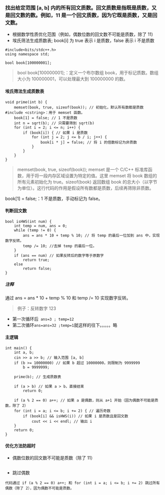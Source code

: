 ### **找出给定范围 [a, b] 内的所有回文质数。回文质数是指既是质数，又是回文数的数。例如，11 是一个回文质数，因为它既是质数，又是回文数。**

- 根据数学性质优化范围（例如，偶数位数的回文数不可能是质数，除了 11）
- 埃氏筛法生成质数表;
book[i] 为 true 表示 i 是质数，false 表示 i 不是质数

```
#include<bits/stdc++.h>
using namespace std;

bool book[100000001];
```
> bool book[100000001];：定义一个布尔数组 book，用于标记质数。数组大小为 100000001，可以处理最大到 100000000 的数。

#### 埃氏筛法生成质数表
```
void prime(int b) {
    memset(book, true, sizeof(book)); // 初始化，默认所有数都是质数#include <cstring>：用于 memset 函数。
    book[1] = false; // 1 不是质数
    int n = sqrt(b); // 只需要筛到 sqrt(b)
    for (int i = 2; i <= n; i++) {
        if (book[i]) { // 如果 i 是质数
            for (int j = 2; j <= b / i; j++) {
                book[i * j] = false; // 将 i 的倍数标记为非质数
            }
        }
    }
}
```
> memset(book, true, sizeof(book));
> memset 是一个 C/C++ 标准库函数，用于将一段内存区域设置为特定的值。这里 memset 将 book 数组的所有元素初始化为 true。sizeof(book) 返回数组 book 的总大小（以字节为单位）。这行代码的作用是假设所有数都是质数，后续再筛除非质数。


book[1] = false;：1 不是质数，手动标记为 false。


#### 判断回文数
```
bool isHWS(int num) {
    int temp = num, ans = 0;
    while (temp != 0) {
        ans = ans * 10 + temp % 10; // 将 temp 的最后一位加到 ans 中，实现数字反转。
        temp /= 10; //去掉 temp 的最后一位。
    }
    if (ans == num) // 如果反转后的数字等于原数字
        return true;
    else
        return false;
}
```

##### 注释
通过 ans = ans * 10 + temp % 10 和 temp /= 10 实现数字反转。
> 例子：反转数字 123
- 第一次循环后``` ans=3 ; temp=12```
- 第二次循环```ans=ans=32 ;temp=1```就这样的往下。。。。。略
#### 主逻辑
```
int main() {
    int a, b;
    cin >> a >> b; // 输入范围 [a, b]
    if (b >= 10000000) // 如果 b 超过 10000000，则限制为 9999999
        b = 9999999;

    prime(b); // 生成质数表

    if (a > b) // 如果 a > b，直接结束
        return 0;

    if (a % 2 == 0) a++; // 如果 a 是偶数，则从 a+1 开始（因为偶数不可能是质数，除了 2）
    for (int i = a; i <= b; i += 2) { // 遍历奇数
        if (book[i] && isHWS(i)) // 如果 i 是质数且是回文数
            cout << i << endl; // 输出 i
    }
    return 0;
}
```

#### 优化方法防超时
- 偶数位数的回文数不可能是质数（除了 11）
```
```
- 跳过偶数
```
代码通过 if (a % 2 == 0) a++; 和 for (int i = a; i <= b; i += 2) 跳过所有偶数（除了 2），因为偶数不可能是质数。
```

#### 